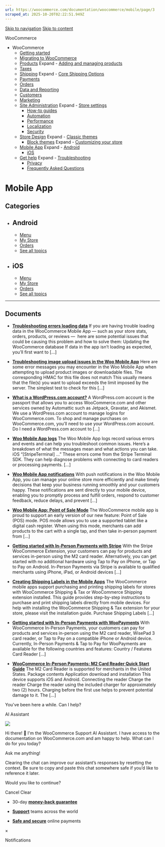 ```yaml
---
url: https://woocommerce.com/documentation/woocommerce/mobile/page/3
scraped_at: 2025-10-20T02:22:51.949Z
---
```


[Skip to navigation](https://woocommerce.com/documentation/woocommerce/mobile/page/3/#main-navigation) [Skip to content](https://woocommerce.com/documentation/woocommerce/mobile/page/3/#page)

WooCommerce

- WooCommerce
  - [Getting started](https://woocommerce.com/documentation/woocommerce/getting-started/ "Everything you’ll need to get your online store up and running. From installation to managing orders — our guides can help with configuring WooCommerce to work for your business.")
  - [Migrating to WooCommerce](https://woocommerce.com/documentation/woocommerce/migrating-to-woocommerce/ "Ready to switch platforms? Our migration guides help you confidently move your store to WooCommerce. Whether you're just exploring or already planning the transition, you'll find step-by-step resources to get set up, transfer your data, and unlock the flexibility and control that come with owning your store.")
  - [Products](https://woocommerce.com/documentation/woocommerce/core-products/ "Products") Expand    - [Adding and managing products](https://woocommerce.com/document/managing-products/ "Adding and managing products")
  - [Taxes](https://woocommerce.com/documentation/woocommerce/taxes/ "Taxes")
  - [Shipping](https://woocommerce.com/documentation/woocommerce/shipping/ "Shipping") Expand    - [Core Shipping Options](https://woocommerce.com/documentation/woocommerce/shipping/core-shipping-options/ "Core Shipping Options")
  - [Payments](https://woocommerce.com/documentation/woocommerce/payments/ "Payments")
  - [Orders](https://woocommerce.com/documentation/woocommerce/orders/ "Orders")
  - [Data and Reporting](https://woocommerce.com/documentation/woocommerce/data-reporting/ "Data and Reporting")
  - [Customers](https://woocommerce.com/documentation/woocommerce/customers/ "Customers")
  - [Marketing](https://woocommerce.com/documentation/woocommerce/marketing/ "Marketing")
  - [Site Administration](https://woocommerce.com/documentation/woocommerce/site-admin/ "Site Administration") Expand    - [Store settings](https://woocommerce.com/documentation/woocommerce/site-admin/store-settings/ "Store settings")
    - [How-to guides](https://woocommerce.com/documentation/woocommerce/site-admin/how-to/ "Helpful guides for your WooCommerce store.")
    - [Automation](https://woocommerce.com/documentation/woocommerce/site-admin/automation/ "Automation")
    - [Performance](https://woocommerce.com/documentation/woocommerce/site-admin/performance/ "Performance")
    - [Localization](https://woocommerce.com/documentation/woocommerce/site-admin/localization/ "Localization")
    - [Security](https://woocommerce.com/documentation/woocommerce/site-admin/security/ "Security")
  - [Store Design](https://woocommerce.com/documentation/woocommerce/store-design/ "Store Design") Expand    - [Classic themes](https://woocommerce.com/documentation/woocommerce/store-design/classic-themes/ "Classic themes")
    - [Block themes](https://woocommerce.com/documentation/woocommerce/store-design/block-themes-store-editing/ "Store Editing is a new paradigm for managing your store's design. Use this content to learn how the editor (and this system) works.") Expand      - [Customizing your store](https://woocommerce.com/documentation/woocommerce/store-design/block-themes-store-editing/customize-your-store/ "Check these guides for explanations on how to customize the different sections of your WooCommerce store. Note that many of these details only apply when your site is using a block theme.")
  - [Mobile App](https://woocommerce.com/documentation/woocommerce/mobile/ "Mobile App") Expand    - [Android](https://woocommerce.com/documentation/woocommerce/mobile/mobile-android/ "Android")
    - [iOS](https://woocommerce.com/documentation/woocommerce/mobile/mobile-ios/ "iOS")
  - [Get help](https://woocommerce.com/documentation/woocommerce/get-help/ "Get help with WooCommerce and WordPress by checking out our collection of guides, FAQs, and documentation.  Start here: our troubleshooting guide addresses some of the most common issues. You can also get help from your fellow merchants in the WooCommerce support forums.") Expand    - [Troubleshooting](https://woocommerce.com/documentation/woocommerce/get-help/troubleshooting-get-help/ "Not sure where to start? Check out our Troubleshooting Guide to read about common issues and their solutions.")
    - [Privacy](https://woocommerce.com/documentation/woocommerce/get-help/privacy/ "Information about what customer data may be collected and shared when a store uses extensions sold on WooCommerce.com. For information about your privacy when making purchases on WooCommerce.com, visit automattic.com/privacy.")
    - [Frequently Asked Questions](https://woocommerce.com/documentation/woocommerce/get-help/frequently-asked-questions/ "Frequently Asked Questions")

# Mobile App

## Categories

- ## Android



  - [Menu](https://woocommerce.com/document/android-menu/)
  - [My Store](https://woocommerce.com/document/my-store/)
  - [Orders](https://woocommerce.com/document/android-orders/)
  - [See all topics](https://woocommerce.com/documentation/woocommerce/mobile/mobile-android/)
- ## iOS



  - [Menu](https://woocommerce.com/document/menu-ios/)
  - [My Store](https://woocommerce.com/document/my-store-ios/)
  - [Orders](https://woocommerce.com/document/orders-ios/)
  - [See all topics](https://woocommerce.com/documentation/woocommerce/mobile/mobile-ios/)

* * *

## Documents

- [**Troubleshooting errors loading data**](https://woocommerce.com/document/android-ios-apps-troubleshooting-error-fetching-orders/)
If you are having trouble loading data in the WooCommerce Mobile App — such as your store stats, orders, products, or reviews —  here are some potential issues that could be causing this problem and how to solve them: Updating the WooCommerce database If data in the app isn’t loading as expected, you’ll first want to \[…\]

- [**Troubleshooting image upload issues in the Woo Mobile App**](https://woocommerce.com/document/troubleshooting-image-upload-issues-in-the-woo-mobile-apps/)
Here are some error messages you may encounter in the Woo Mobile App when attempting to upload product images or downloadable files. The corresponding HMAC for this file does not match This usually means that the file(s) you want to upload exceeds the limit imposed by the server. The simplest test to check for this \[…\]

- [**What is a WordPress.com account?**](https://woocommerce.com/document/what-is-a-wordpress-com-account/)
A WordPress.com account is the passport that allows you to access WooCommerce.com and other services owned by Automattic such as Jetpack, Gravatar, and Akismet. We use a WordPress.com account to manage logins for WooCommerce.com. To shop and manage purchases on WooCommerce.com, you’ll need to use your WordPress.com account. Do I need a WordPress.com account to \[…\]

- [**Woo Mobile App logs**](https://woocommerce.com/document/woo-mobile-app-logs/)
The Woo Mobile App logs record various errors and events and can help you troubleshoot common issues. Here’s a breakdown of what the messages mean and what actions you can take. iOS “\[StripeTerminal\] …” These errors come from the Stripe Terminal SDK. They can help diagnose problems with connecting to card readers or processing payments. \[…\]

- [**Woo Mobile App notifications**](https://woocommerce.com/document/woo-mobile-notifications/)
With push notifications in the Woo Mobile App, you can manage your online store more efficiently and make timely decisions that keep your business running smoothly and your customers happy. These notifications are sent directly to your mobile device, enabling you to promptly process and fulfill orders, respond to customer feedback, reduce delays, and prevent \[…\]

- [**Woo Mobile App: Point of Sale Mode**](https://woocommerce.com/document/woo-mobile-app-point-of-sale-mode/)
The WooCommerce mobile app is proud to support an early version of our new feature: Point of Sale (POS) mode. POS mode allows you to use a supported tablet like a digital cash register. When using this mode, merchants can add products to the cart with a single tap, and then take in-person payment from \[…\]

- [**Getting started with In-Person Payments with Stripe**](https://woocommerce.com/document/in-person-payments-stripe/)
With the Stripe WooCommerce Extension, your customers can pay for products and services in-person using the M2 card reader. Alternatively, you can get started with no additional hardware using Tap to Pay on iPhone, or Tap to Pay on Android. In-Person Payments via Stripe is available to qualified merchants using iPhone, iPad, or Android devices \[…\]

- [**Creating Shipping Labels in the Mobile Apps**](https://woocommerce.com/document/creating-shipping-labels-in-the-mobile-apps/)
The WooCommerce mobile apps support purchasing and printing shipping labels for stores with WooCommerce Shipping & Tax or WooCommerce Shipping extension installed. This guide provides step-by-step instructions to purchase and print shipping labels directly from mobile devices. For help with installing the WooCommerce Shipping & Tax extension for your store, please visit the installation guide. Purchase Shipping Labels \[…\]

- [**Getting started with In-Person Payments with WooPayments**](https://woocommerce.com/document/getting-started-with-in-person-payments-woopayments/)
With WooCommerce In-Person Payments, your customers can pay for products and services in-person using the M2 card reader, WisePad 3 card reader, or Tap to Pay on a compatible iPhone or Android device. Currently, In-Person Payments & Tap to Pay for WooPayments are available for the following countries and features: Country / Features Card Reader \[…\]

- [**WooCommerce In-Person Payments: M2 Card Reader Quick Start Guide**](https://woocommerce.com/document/quick-start-guide-m2-reader/)
The M2 Card Reader is supported for merchants in the United States. Package contents Application download and installation This device supports iOS and Android. Connecting the reader Charge the reader Charge the reader using the included charger for approximately two (2) hours. Charging before the first use helps to prevent potential damage to it. The \[…\]


You've been here a while. Can I help?

AI Assistant

![](https://woocommerce.com/wp-content/themes/woo/images/svg/support-chat-bot-avatar.svg)

Hi there! 👋 I'm the WooCommerce Support AI Assistant. I have access to the documentation on WooCommerce.com and am happy to help. What can I do for you today?

Ask me anything!

Clearing the chat can improve our assistant’s responses by resetting the context. Be sure to copy and paste this chat somewhere safe if you’d like to reference it later.

Would you like to continue?

Cancel
Clear

- 30-day **[money-back guarantee](https://woocommerce.com/refund-policy/)**

- **[Support](https://woocommerce.com/docs/)**
teams across the world

- **[Safe and secure](https://woocommerce.com/products/woopayments/)**
online payments

×

Notifications